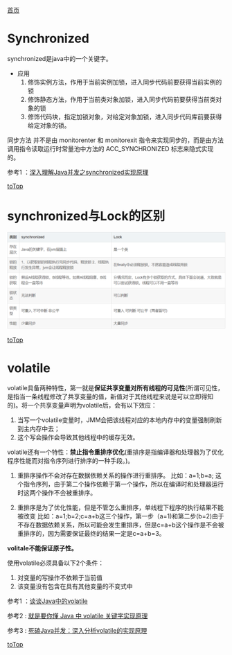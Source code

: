 <a id = "jump">[首页](/README.md)</a>


# Synchronized
synchronized是java中的一个关键字。

* 应用
    1) 修饰实例方法，作用于当前实例加锁，进入同步代码前要获得当前实例的锁
    2) 修饰静态方法，作用于当前类对象加锁，进入同步代码前要获得当前类对象的锁
    3) 修饰代码块，指定加锁对象，对给定对象加锁，进入同步代码库前要获得给定对象的锁。

同步方法 并不是由 monitorenter 和 monitorexit 指令来实现同步的，而是由方法调用指令读取运行时常量池中方法的 ACC_SYNCHRONIZED 标志来隐式实现的。

参考1 ：[深入理解Java并发之synchronized实现原理](https://blog.csdn.net/javazejian/article/details/72828483)

[toTop](#jump)

# synchronized与Lock的区别

![](/img/synchronizedAndLock.png)

[toTop](#jump)

# volatile

volatile具备两种特性，第一就是**保证共享变量对所有线程的可见性**(所谓可见性，是指当一条线程修改了共享变量的值，新值对于其他线程来说是可以立即得知的)。将一个共享变量声明为volatile后，会有以下效应：
1) 当写一个volatile变量时，JMM会把该线程对应的本地内存中的变量强制刷新到主内存中去；
2) 这个写会操作会导致其他线程中的缓存无效。

volatile还有一个特性：**禁止指令重排序优化**(重排序是指编译器和处理器为了优化程序性能而对指令序列进行排序的一种手段。)。

1) 重排序操作不会对存在数据依赖关系的操作进行重排序。
比如：a=1;b=a; 这个指令序列，由于第二个操作依赖于第一个操作，所以在编译时和处理器运行时这两个操作不会被重排序。

2) 重排序是为了优化性能，但是不管怎么重排序，单线程下程序的执行结果不能被改变
比如：a=1;b=2;c=a+b这三个操作，第一步（a=1)和第二步(b=2)由于不存在数据依赖关系，所以可能会发生重排序，但是c=a+b这个操作是不会被重排序的，因为需要保证最终的结果一定是c=a+b=3。

**volitale不能保证原子性。**

使用volatile必须具备以下2个条件：
1) 对变量的写操作不依赖于当前值
2) 该变量没有包含在具有其他变量的不变式中

参考1 ：[谈谈Java中的volatile](https://www.cnblogs.com/chengxiao/p/6528109.html)

参考2 : [就是要你懂 Java 中 volatile 关键字实现原理](http://www.importnew.com/27002.html)

参考3 : [死磕Java并发：深入分析volatile的实现原理](http://www.importnew.com/23520.html)

[toTop](#jump)

# 